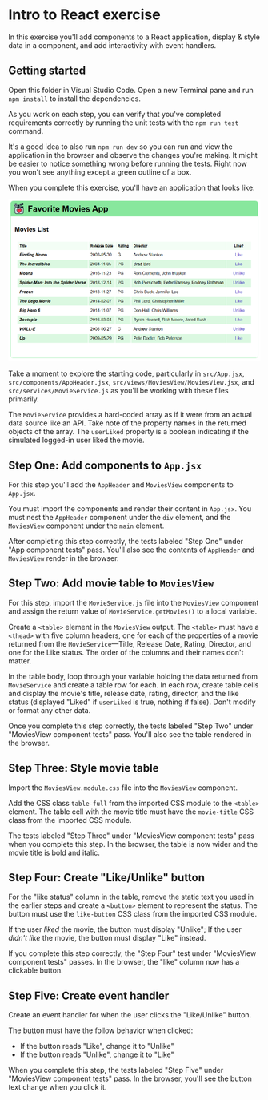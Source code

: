 # Intro to React exercise

In this exercise you'll add components to a React application, display & style data in a component, and add interactivity with event handlers.

## Getting started

Open this folder in Visual Studio Code. Open a new Terminal pane and run `npm install` to install the dependencies.

As you work on each step, you can verify that you've completed requirements correctly by running the unit tests with the `npm run test` command.

It's a good idea to also run `npm run dev` so you can run and view the application in the browser and observe the changes you're making. It might be easier to notice something wrong before running the tests. Right now you won't see anything except a green outline of a box.

When you complete this exercise, you'll have an application that looks like:

![Completed Project](./completed-project.png)

Take a moment to explore the starting code, particularly in `src/App.jsx`, `src/components/AppHeader.jsx`, `src/views/MoviesView/MoviesView.jsx`, and `src/services/MovieService.js` as you'll be working with these files primarily.

The `MovieService` provides a hard-coded array as if it were from an actual data source like an API. Take note of the property names in the returned objects of the array. The `userLiked` property is a boolean indicating if the simulated logged-in user liked the movie.

## Step One: Add components to `App.jsx`

For this step you'll add the `AppHeader` and `MoviesView` components to `App.jsx`.

You must import the components and render their content in `App.jsx`. You must nest the `AppHeader` component under the `div` element, and the `MoviesView` component under the `main` element.

After completing this step correctly, the tests labeled "Step One" under "App component tests" pass. You'll also see the contents of `AppHeader` and `MoviesView` render in the browser.

## Step Two: Add movie table to `MoviesView`

For this step, import the `MovieService.js` file into the `MoviesView` component and assign the return value of `MovieService.getMovies()` to a local variable.

Create a `<table>` element in the `MoviesView` output. The `<table>` must have a `<thead>` with five column headers, one for each of the properties of a movie returned from the `MovieService`—Title, Release Date, Rating, Director, and one for the Like status. The order of the columns and their names don't matter.

In the table body, loop through your variable holding the data returned from `MovieService` and create a table row for each. In each row, create table cells and display the movie's title, release date, rating, director, and the like status (displayed "Liked" if `userLiked` is true, nothing if false). Don't modify or format any other data.

Once you complete this step correctly, the tests labeled "Step Two" under "MoviesView component tests" pass. You'll also see the table rendered in the browser.

## Step Three: Style movie table

Import the `MoviesView.module.css` file into the `MoviesView` component.

Add the CSS class `table-full` from the imported CSS module to the `<table>` element. The table cell with the movie title must have the `movie-title` CSS class from the imported CSS module.

The tests labeled "Step Three" under "MoviesView component tests" pass when you complete this step. In the browser, the table is now wider and the movie title is bold and italic.

## Step Four: Create "Like/Unlike" button

For the "like status" column in the table, remove the static text you used in the earlier steps and create a `<button>` element to represent the status. The button must use the `like-button` CSS class from the imported CSS module.

If the user _liked_ the movie, the button must display "Unlike"; If the user _didn't like_ the movie, the button must display "Like" instead.

If you complete this step correctly, the "Step Four" test under "MoviesView component tests" passes. In the browser, the "like" column now has a clickable button.

## Step Five: Create event handler

Create an event handler for when the user clicks the "Like/Unlike" button.

The button must have the follow behavior when clicked:

* If the button reads "Like", change it to "Unlike"
* If the button reads "Unlike", change it to "Like"

When you complete this step, the tests labeled "Step Five" under "MoviesView component tests" pass. In the browser, you'll see the button text change when you click it.
